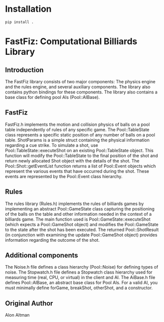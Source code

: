# Installation
```
pip install .
```

# FastFiz: Computational Billiards Library
## Introduction
The FastFiz library consists of two major components: The physics engine and
the rules engine, and several auxiliary components. The library also contains
python bindings for these components. The library also contains a base class
for defining pool AIs (Pool::AIBase).

## FastFiz
FastFiz.h implements the motion and collision physics of balls on a pool table
independently of rules of any specific game. The Pool::TableState class
represents a specific static position of any number of balls on a pool table.
ShotParams is a simple struct containing the physical information regarding a
cue strike. To simulate a shot, use Pool::TableState::executeShot on an
existing Pool::TableState object. This function will modify the
Pool::TableState to the final position of the shot and return newly allocated
Shot object with the details of the shot. The Pool::Shot::getEventList function
returns a list of Pool::Event objects which represent the various events that
have occurred during the shot. These events are represented by the Pool::Event
class hierarchy.

## Rules
The rules library (Rules.h) implements the rules of billiards games by
implementing an abstract Pool::GameState class capturing the positioning of the
balls on the table and other information needed in the context of a billiards
game. The main function used is Pool::GameState::executeShot (which expects a
Pool::GameShot object) and modifies the Pool::GameState to the state after the
shot has been executed. The returned Pool::ShotResult (in conjunction with
examining the update Pool::GameShot object) provides information regarding the
outcome of the shot.

## Additional components
The Noise.h file defines a class hierarchy (Pool::Noise) for defining types of
noise. The Stopwatch.h file defines a Stopwatch class hierarchy used for
measuring time (real, CPU, or virtual) in the client and AI.
The AiBase.h file defines Pool::AIBase, an abstract base class for Pool AIs.
For a valid AI, you must minimally define forGame, breakShot, otherShot, and a
constructor.

## Original Author
Alon Altman
